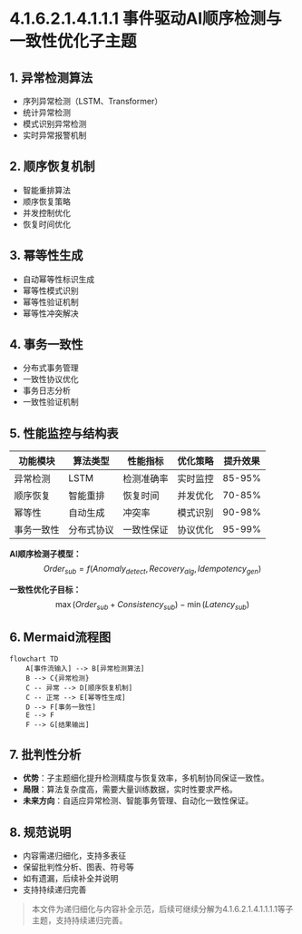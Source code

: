 # 4.1.6.2.1.4.1.1.1 事件驱动AI顺序检测与一致性优化子主题

## 1. 异常检测算法

- 序列异常检测（LSTM、Transformer）
- 统计异常检测
- 模式识别异常检测
- 实时异常报警机制

## 2. 顺序恢复机制

- 智能重排算法
- 顺序恢复策略
- 并发控制优化
- 恢复时间优化

## 3. 幂等性生成

- 自动幂等性标识生成
- 幂等性模式识别
- 幂等性验证机制
- 幂等性冲突解决

## 4. 事务一致性

- 分布式事务管理
- 一致性协议优化
- 事务日志分析
- 一致性验证机制

## 5. 性能监控与结构表

| 功能模块   | 算法类型     | 性能指标   | 优化策略   | 提升效果   |
|------------|-------------|------------|------------|------------|
| 异常检测   | LSTM        | 检测准确率 | 实时监控   | 85-95%     |
| 顺序恢复   | 智能重排    | 恢复时间   | 并发优化   | 70-85%     |
| 幂等性     | 自动生成    | 冲突率     | 模式识别   | 90-98%     |
| 事务一致性 | 分布式协议  | 一致性保证 | 协议优化   | 95-99%     |

**AI顺序检测子模型：**
$$Order_{sub} = f(Anomaly_{detect}, Recovery_{alg}, Idempotency_{gen})$$

**一致性优化子目标：**
$$\max (Order_{sub} + Consistency_{sub}) - \min (Latency_{sub})$$

## 6. Mermaid流程图

```mermaid
flowchart TD
    A[事件流输入] --> B[异常检测算法]
    B --> C{异常检测}
    C -- 异常 --> D[顺序恢复机制]
    C -- 正常 --> E[幂等性生成]
    D --> F[事务一致性]
    E --> F
    F --> G[结果输出]
```

## 7. 批判性分析

- **优势**：子主题细化提升检测精度与恢复效率，多机制协同保证一致性。
- **局限**：算法复杂度高，需要大量训练数据，实时性要求严格。
- **未来方向**：自适应异常检测、智能事务管理、自动化一致性保证。

## 8. 规范说明

- 内容需递归细化，支持多表征
- 保留批判性分析、图表、符号等
- 如有遗漏，后续补全并说明
- 支持持续递归完善

> 本文件为递归细化与内容补全示范，后续可继续分解为4.1.6.2.1.4.1.1.1.1等子主题，支持持续递归完善。
